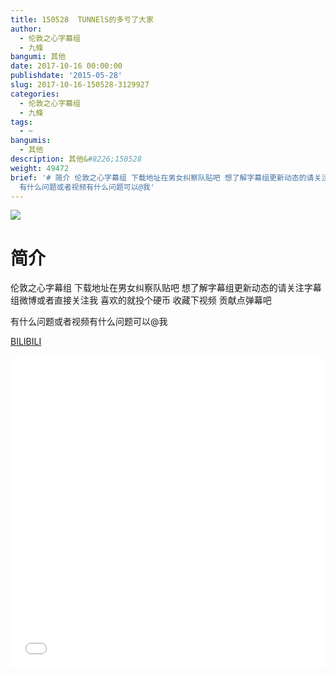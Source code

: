 ```yaml
---
title: 150528  TUNNElS的多亏了大家
author:
  - 伦敦之心字幕组
  - 九條
bangumi: 其他
date: 2017-10-16 00:00:00
publishdate: '2015-05-28'
slug: 2017-10-16-150528-3129927
categories:
  - 伦敦之心字幕组
  - 九條
tags:
  - ~
bangumis:
  - 其他
description: 其他&#8226;150528
weight: 49472
brief: '# 简介 伦敦之心字幕组 下载地址在男女纠察队贴吧 想了解字幕组更新动态的请关注字幕组微博或者直接关注我 喜欢的就投个硬币 收藏下视频 贡献点弹幕吧
  有什么问题或者视频有什么问题可以@我'
---
```


![](https://i.imgur.com/zqjLpIL.jpg)

# 简介  
伦敦之心字幕组 下载地址在男女纠察队贴吧 想了解字幕组更新动态的请关注字幕组微博或者直接关注我 喜欢的就投个硬币 收藏下视频 贡献点弹幕吧


有什么问题或者视频有什么问题可以@我

  [BILIBILI](https://www.bilibili.com/video/av3129927/)


<div class="vcontainer">  <iframe class='video' src="//www.bilibili.com/blackboard/player.html?aid=3129927" width="100%" height="500" frameborder="0" allowfullscreen="allowfullscreen"></iframe></div>
